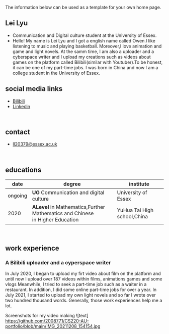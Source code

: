 The information below can be used as a template for your own home page. 

## Lei Lyu
- Communication and Digital culture student at the University of Essex.
- Hello! My name is Lei Lyu and I got a english name called Owen.I like listening to music and playing basketball. Moreover,I love animation and game and light novels. At the samm time, I am also a uploader and a cyberspace writer and I upload my creations such as videos about games on the platform called Bilibili(similar with Youtuber).To be honest, it can be one of my part-time jobs. I was born in China and now I am a college student in the University of Essex.

## social media links
- [Bilibili](https://space.bilibili.com/387526484)
- [Linkedin](https://www.linkedin.com/in/lei-lyu-0913b6228)

<br>

## contact
- ll20379@essex.ac.uk

<br>


## educations

| date | degree | institute |
--- | --- | ---
|ongoing|**UG** Communication and digital culture |University of Essex|
| 2020 | **ALevel** in Mathematics,Further Mathematics and Chinese <br> in Higher Education | YuHua Tai High school,China|

<br>

## work experience
### A Bilibili uploader and a cyperspace writer 
In July 2020, I began to upload my firt video about film on the platform and until now I upload over 187 videos within films, animations games and some vlogs Meanwhile, I tried to seek a part-time job such as a waiter in a restaurant. In addition, I did some online part-time jobs for over a year. In July 2021, I started to upload my own light novels and so far I wrote over two hundred thousand words. Generally, those work experiences help me a lot.

Screenshots for my video making 
![text] https://github.com/2008771/CS220-AU-portfolio/blob/main/IMG_20211208_154154.jpg
